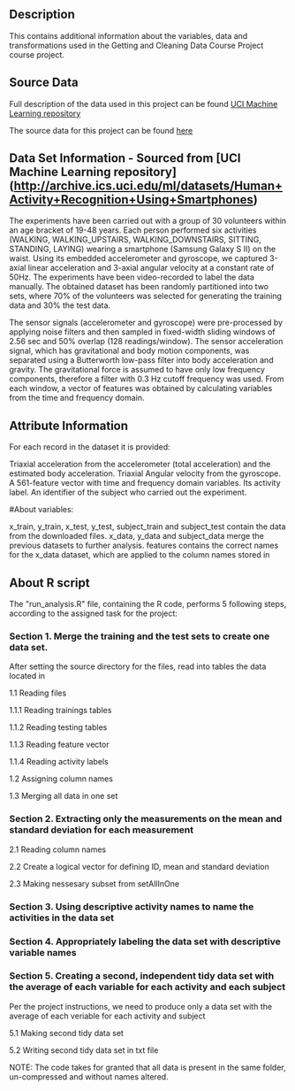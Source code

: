 ## Description

This contains additional information about the variables, data and transformations used in the Getting and Cleaning Data Course Project course project.

## Source Data

Full description of the data used in this project can be found [UCI Machine Learning repository](http://archive.ics.uci.edu/ml/datasets/Human+Activity+Recognition+Using+Smartphones)

The source data for this project can be found [here](https://d396qusza40orc.cloudfront.net/getdata%2Fprojectfiles%2FUCI%20HAR%20Dataset.zip)

## Data Set Information - Sourced from [UCI Machine Learning repository] (http://archive.ics.uci.edu/ml/datasets/Human+Activity+Recognition+Using+Smartphones)

The experiments have been carried out with a group of 30 volunteers within an age bracket of 19-48 years. Each person performed six activities (WALKING, WALKING_UPSTAIRS, WALKING_DOWNSTAIRS, SITTING, STANDING, LAYING) wearing a smartphone (Samsung Galaxy S II) on the waist. Using its embedded accelerometer and gyroscope, we captured 3-axial linear acceleration and 3-axial angular velocity at a constant rate of 50Hz. The experiments have been video-recorded to label the data manually. The obtained dataset has been randomly partitioned into two sets, where 70% of the volunteers was selected for generating the training data and 30% the test data.

The sensor signals (accelerometer and gyroscope) were pre-processed by applying noise filters and then sampled in fixed-width sliding windows of 2.56 sec and 50% overlap (128 readings/window). The sensor acceleration signal, which has gravitational and body motion components, was separated using a Butterworth low-pass filter into body acceleration and gravity. The gravitational force is assumed to have only low frequency components, therefore a filter with 0.3 Hz cutoff frequency was used. From each window, a vector of features was obtained by calculating variables from the time and frequency domain.

## Attribute Information

For each record in the dataset it is provided:

Triaxial acceleration from the accelerometer (total acceleration) and the estimated body acceleration.
Triaxial Angular velocity from the gyroscope.
A 561-feature vector with time and frequency domain variables.
Its activity label.
An identifier of the subject who carried out the experiment.

#About variables:

x_train, y_train, x_test, y_test, subject_train and subject_test contain the data from the downloaded files.
x_data, y_data and subject_data merge the previous datasets to further analysis.
features contains the correct names for the x_data dataset, which are applied to the column names stored in

## About R script

The "run_analysis.R" file, containing the R code, performs 5 following steps, according to the assigned task for the project:

### Section 1. Merge the training and the test sets to create one data set.
After setting the source directory for the files, read into tables the data located in 

<p>1.1 Reading files
<p>1.1.1 Reading trainings tables
<p>1.1.2 Reading testing tables
<p>1.1.3 Reading feature vector
<p>1.1.4 Reading activity labels
<p>1.2 Assigning column names
<p>1.3 Merging all data in one set

### Section 2. Extracting only the measurements on the mean and standard deviation for each measurement
<p>2.1 Reading column names
<p>2.2 Create a logical vector for defining ID, mean and standard deviation
<p>2.3 Making nessesary subset from setAllInOne

### Section 3. Using descriptive activity names to name the activities in the data set

### Section 4. Appropriately labeling the data set with descriptive variable names

### Section 5. Creating a second, independent tidy data set with the average of each variable for each activity and each subject
Per the project instructions, we need to produce only a data set with the average of each veriable for each activity and subject
<p> 5.1 Making second tidy data set
<p> 5.2 Writing second tidy data set in txt file

NOTE: The code takes for granted that all data is present in the same folder, un-compressed and without names altered.

